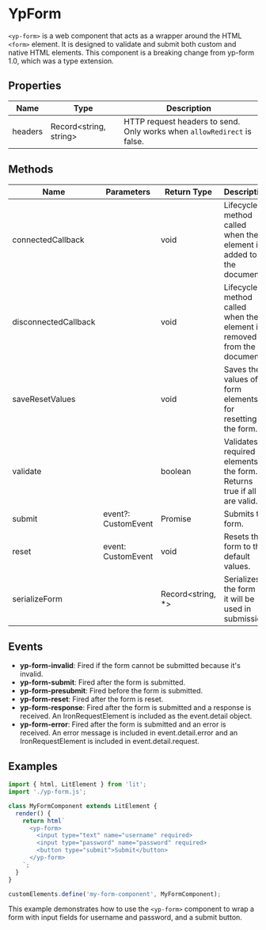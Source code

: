 # YpForm

`<yp-form>` is a web component that acts as a wrapper around the HTML `<form>` element. It is designed to validate and submit both custom and native HTML elements. This component is a breaking change from yp-form 1.0, which was a type extension.

## Properties

| Name    | Type                  | Description                                                                 |
|---------|-----------------------|-----------------------------------------------------------------------------|
| headers | Record<string, string> | HTTP request headers to send. Only works when `allowRedirect` is false.     |

## Methods

| Name                | Parameters                      | Return Type | Description                                                                 |
|---------------------|---------------------------------|-------------|-----------------------------------------------------------------------------|
| connectedCallback   |                                 | void        | Lifecycle method called when the element is added to the document.          |
| disconnectedCallback|                                 | void        | Lifecycle method called when the element is removed from the document.      |
| saveResetValues     |                                 | void        | Saves the values of all form elements for resetting the form.               |
| validate            |                                 | boolean     | Validates all required elements in the form. Returns true if all are valid. |
| submit              | event?: CustomEvent             | Promise<void> | Submits the form.                                                           |
| reset               | event: CustomEvent              | void        | Resets the form to the default values.                                      |
| serializeForm       |                                 | Record<string, *> | Serializes the form as it will be used in submission.                       |

## Events

- **yp-form-invalid**: Fired if the form cannot be submitted because it's invalid.
- **yp-form-submit**: Fired after the form is submitted.
- **yp-form-presubmit**: Fired before the form is submitted.
- **yp-form-reset**: Fired after the form is reset.
- **yp-form-response**: Fired after the form is submitted and a response is received. An IronRequestElement is included as the event.detail object.
- **yp-form-error**: Fired after the form is submitted and an error is received. An error message is included in event.detail.error and an IronRequestElement is included in event.detail.request.

## Examples

```typescript
import { html, LitElement } from 'lit';
import './yp-form.js';

class MyFormComponent extends LitElement {
  render() {
    return html`
      <yp-form>
        <input type="text" name="username" required>
        <input type="password" name="password" required>
        <button type="submit">Submit</button>
      </yp-form>
    `;
  }
}

customElements.define('my-form-component', MyFormComponent);
```

This example demonstrates how to use the `<yp-form>` component to wrap a form with input fields for username and password, and a submit button.